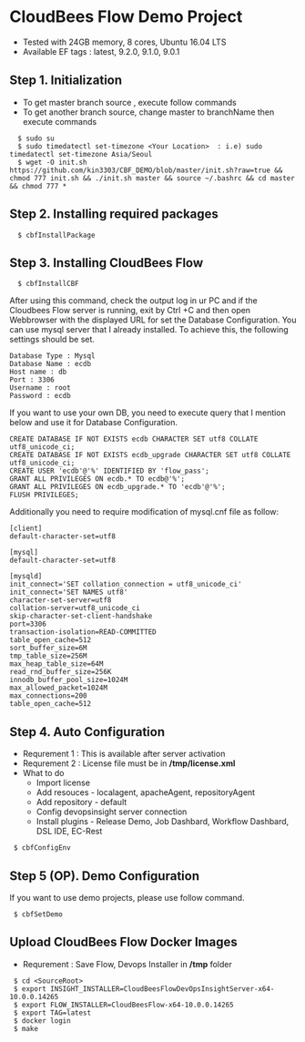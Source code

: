 # CloudBees Flow Demo Project

- Tested with 24GB memory, 8 cores,  Ubuntu 16.04 LTS 
- Available EF tags : latest, 9.2.0, 9.1.0, 9.0.1

## Step 1. Initialization

- To get master branch source , execute follow commands
- To get another branch source, change master to branchName then execute commands

```console
  $ sudo su
  $ sudo timedatectl set-timezone <Your Location>  : i.e) sudo timedatectl set-timezone Asia/Seoul
  $ wget -O init.sh  https://github.com/kin3303/CBF_DEMO/blob/master/init.sh?raw=true && chmod 777 init.sh && ./init.sh master && source ~/.bashrc && cd master && chmod 777 *
```

## Step 2. Installing required packages 

```console
  $ cbfInstallPackage
```

## Step 3. Installing CloudBees Flow

```console
  $ cbfInstallCBF
```
After using this command, 
check the output log in ur PC and if the Cloudbees Flow server is running, exit by Ctrl +C and then 
open Webbrowser with the displayed URL for set the Database Configuration.
You can use mysql server that I already installed. To achieve this, the following settings should be set.
```
Database Type : Mysql
Database Name : ecdb
Host name : db
Port : 3306
Username : root
Password : ecdb 
```

If you want to use your own DB, you need to execute query that I mention below and use it for Database Configuration.

```
CREATE DATABASE IF NOT EXISTS ecdb CHARACTER SET utf8 COLLATE utf8_unicode_ci;
CREATE DATABASE IF NOT EXISTS ecdb_upgrade CHARACTER SET utf8 COLLATE utf8_unicode_ci;
CREATE USER 'ecdb'@'%' IDENTIFIED BY 'flow_pass';
GRANT ALL PRIVILEGES ON ecdb.* TO ecdb@'%';
GRANT ALL PRIVILEGES ON ecdb_upgrade.* TO 'ecdb'@'%';
FLUSH PRIVILEGES;
```

Additionally you need to require modification of mysql.cnf file as follow:

```
[client]
default-character-set=utf8

[mysql]
default-character-set=utf8

[mysqld]
init_connect='SET collation_connection = utf8_unicode_ci' 
init_connect='SET NAMES utf8' 
character-set-server=utf8 
collation-server=utf8_unicode_ci 
skip-character-set-client-handshake
port=3306
transaction-isolation=READ-COMMITTED
table_open_cache=512
sort_buffer_size=6M
tmp_table_size=256M
max_heap_table_size=64M
read_rnd_buffer_size=256K
innodb_buffer_pool_size=1024M
max_allowed_packet=1024M
max_connections=200
table_open_cache=512
```

## Step 4. Auto Configuration

* Requrement 1 : This is available after server activation
* Requrement 2 : License file must be in **/tmp/license.xml**
* What to do
   - Import license
   - Add resouces - localagent, apacheAgent, repositoryAgent
   - Add repository - default
   - Config devopsinsight server connection
   - Install plugins - Release Demo, Job Dashbard, Workflow Dashbard, DSL IDE, EC-Rest

```console
 $ cbfConfigEnv
```

## Step 5 (OP). Demo Configuration

If you want to use demo projects, please use follow command.

```console
 $ cbfSetDemo
```

## Upload CloudBees Flow Docker Images

- Requrement : Save Flow, Devops Installer in **/tmp** folder

```console
 $ cd <SourceRoot>
 $ export INSIGHT_INSTALLER=CloudBeesFlowDevOpsInsightServer-x64-10.0.0.14265
 $ export FLOW_INSTALLER=CloudBeesFlow-x64-10.0.0.14265
 $ export TAG=latest
 $ docker login
 $ make
``` 

